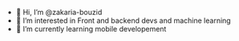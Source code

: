 - 👋 Hi, I’m @zakaria-bouzid
- 👀 I’m interested in Front and backend devs and machine learning 
- 🌱 I’m currently learning mobile developement

<!---
zakaria-bouzid/zakaria-bouzid is a ✨ special ✨ repository because its `README.md` (this file) appears on your GitHub profile.
You can click the Preview link to take a look at your changes.
--->
